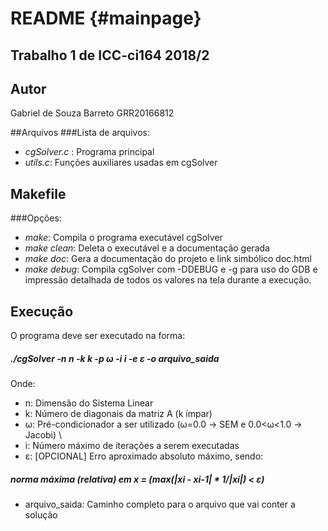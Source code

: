 # README {#mainpage}

## Trabalho 1 de ICC-ci164 2018/2

## Autor
Gabriel de Souza Barreto
GRR20166812

##Arquivos
###Lista de arquivos:
- *cgSolver.c* : Programa principal
- *utils.c*: Funções auxiliares usadas em cgSolver

## Makefile
###Opções:
- *make*: Compila o programa executável cgSolver
- *make clean*: Deleta o executável e a documentação gerada
- *make doc*: Gera a documentação do projeto e link simbólico doc.html
- *make debug*: Compila cgSolver com -DDEBUG e -g para uso do GDB e 
 impressão detalhada de todos os valores na tela durante a execução.

## Execução
O programa deve ser executado na forma:
##### ./cgSolver -n n -k k -p ω -i i -e ε -o arquivo_saida
Onde:
- n: Dimensão do Sistema Linear
- k: Número de diagonais da matriz A (k ímpar)
- ω: Pré-condicionador a ser utilizado (ω=0.0 -> SEM e 0.0<ω<1.0 -> Jacobi) \
- i: Número máximo de iterações a serem executadas
- ε: [OPCIONAL] Erro aproximado absoluto máximo, sendo: 
##### norma máxima (relativa) em x = (max(|xi - xi-1| * 1/|xi|) < ε)
- arquivo_saida: Caminho completo para o arquivo que vai conter a solução
